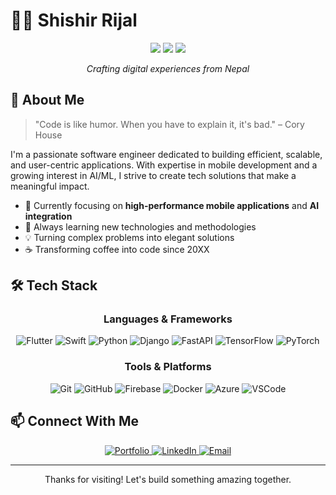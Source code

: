 # 👨‍💻 Shishir Rijal

<div align="center">
  <img src="https://img.shields.io/badge/Mobile-Developer-brightgreen?style=for-the-badge"/>
  <img src="https://img.shields.io/badge/AI-Enthusiast-blue?style=for-the-badge"/>
  <img src="https://img.shields.io/badge/Flutter-Dev-4287f5?style=for-the-badge&logo=flutter"/>
</div>

<p align="center">
  <em>Crafting digital experiences from Nepal</em>
</p>

## 🚀 About Me

> "Code is like humor. When you have to explain it, it's bad." – Cory House

I'm a passionate software engineer dedicated to building efficient, scalable, and user-centric applications. With expertise in mobile development and a growing interest in AI/ML, I strive to create tech solutions that make a meaningful impact.

- 🔭 Currently focusing on **high-performance mobile applications** and **AI integration**
- 🌱 Always learning new technologies and methodologies
- 💡 Turning complex problems into elegant solutions
- ☕ Transforming coffee into code since 20XX

## 🛠️ Tech Stack

<div align="center">
  
### Languages & Frameworks
  
<img src="https://img.shields.io/badge/Flutter-02569B?style=flat-square&logo=flutter&logoColor=white" alt="Flutter" />
<img src="https://img.shields.io/badge/Swift-F05138?style=flat-square&logo=swift&logoColor=white" alt="Swift" />
<img src="https://img.shields.io/badge/Python-3776AB?style=flat-square&logo=python&logoColor=white" alt="Python" />
<img src="https://img.shields.io/badge/Django-092E20?style=flat-square&logo=django&logoColor=white" alt="Django" />
<img src="https://img.shields.io/badge/FastAPI-009688?style=flat-square&logo=fastapi&logoColor=white" alt="FastAPI" />
<img src="https://img.shields.io/badge/TensorFlow-FF6F00?style=flat-square&logo=tensorflow&logoColor=white" alt="TensorFlow" />
<img src="https://img.shields.io/badge/PyTorch-EE4C2C?style=flat-square&logo=pytorch&logoColor=white" alt="PyTorch" />

### Tools & Platforms

<img src="https://img.shields.io/badge/Git-F05032?style=flat-square&logo=git&logoColor=white" alt="Git" />
<img src="https://img.shields.io/badge/GitHub-181717?style=flat-square&logo=github&logoColor=white" alt="GitHub" />
<img src="https://img.shields.io/badge/Firebase-FFCA28?style=flat-square&logo=firebase&logoColor=black" alt="Firebase" />
<img src="https://img.shields.io/badge/Docker-2496ED?style=flat-square&logo=docker&logoColor=white" alt="Docker" />
<img src="https://img.shields.io/badge/Azure-0078D4?style=flat-square&logo=microsoftazure&logoColor=white" alt="Azure" />
<img src="https://img.shields.io/badge/VSCode-007ACC?style=flat-square&logo=visualstudiocode&logoColor=white" alt="VSCode" />
</div>


 
## 📫 Connect With Me

<div align="center">
  <a href="https://shishirrijal.com.np">
    <img src="https://img.shields.io/badge/Portfolio-000000?style=for-the-badge&logo=safari&logoColor=white" alt="Portfolio" />
  </a>
  <a href="https://linkedin.com/in/shishirrijal">
    <img src="https://img.shields.io/badge/LinkedIn-0077B5?style=for-the-badge&logo=linkedin&logoColor=white" alt="LinkedIn" />
  </a>
  <a href="mailto:ccrrizal@gmail.com">
    <img src="https://img.shields.io/badge/Email-D14836?style=for-the-badge&logo=gmail&logoColor=white" alt="Email" />
  </a>
</div>

---

<div align="center">
<!--   <img src="https://komarev.com/ghpvc/?username=shishirrijal&color=brightgreen" alt="Profile Views" /> -->
  <p> Thanks for visiting! Let's build something amazing together. </p>
</div>
